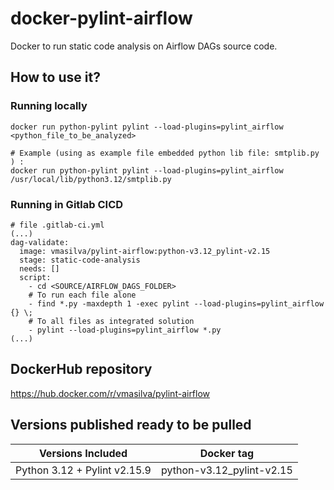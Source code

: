 # docker-pylint-airflow
Docker to run static code analysis on Airflow DAGs source code.

## How to use it?
### Running locally
```
docker run python-pylint pylint --load-plugins=pylint_airflow <python_file_to_be_analyzed>

# Example (using as example file embedded python lib file: smtplib.py ) : 
docker run python-pylint pylint --load-plugins=pylint_airflow /usr/local/lib/python3.12/smtplib.py
```
### Running in Gitlab CICD
```
# file .gitlab-ci.yml
(...)
dag-validate:
  image: vmasilva/pylint-airflow:python-v3.12_pylint-v2.15
  stage: static-code-analysis
  needs: []
  script:
    - cd <SOURCE/AIRFLOW_DAGS_FOLDER>
    # To run each file alone
    - find *.py -maxdepth 1 -exec pylint --load-plugins=pylint_airflow {} \;     
    # To all files as integrated solution
    - pylint --load-plugins=pylint_airflow *.py     
(...)
```

## DockerHub repository
https://hub.docker.com/r/vmasilva/pylint-airflow

## Versions published ready to be pulled

| Versions Included                   | Docker tag                         |
|                                   - |                                  - |
| Python 3.12 + Pylint v2.15.9        | python-v3.12_pylint-v2.15          |
